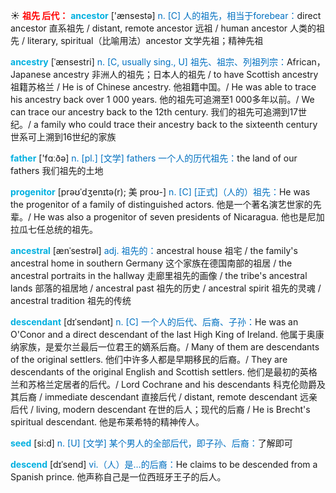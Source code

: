 ☀ <font color="red">**祖先 后代：**</font>
<font color="sky blue">**ancestor**</font> ['ænsestə] 
<font color="#0070c0">n. [C] 人的祖先，相当于forebear：</font>direct ancestor 直系祖先 / distant, remote ancestor 远祖 / human ancestor 人类的祖先 / literary, spiritual（比喻用法）ancestor 文学先祖；精神先祖
           
<font color="sky blue">**ancestry**</font> [ˈænsestri]
<font color="#0070c0">n. [C, usually sing., U] 祖先、祖宗、列祖列宗：</font>African，Japanese ancestry 非洲人的祖先；日本人的祖先 / to have Scottish ancestry 祖籍苏格兰 / He is of Chinese ancestry. 他祖籍中国。/ He was able to trace his ancestry back over 1 000 years. 他的祖先可追溯至1 000多年以前。/ We can trace our ancestry back to the 12th century. 我们的祖先可追溯到17世纪。/ a family who could trace their ancestry back to the sixteenth century 世系可上溯到16世纪的家族

<font color="sky blue">**father**</font> ['fɑːðə] 
<font color="#0070c0">n. [pl.] [文学] fathers 一个人的历代祖先：</font>the land of our fathers 我们祖先的土地
           
<font color="sky blue">**progenitor**</font> [prəʊˈdʒenɪtə(r); 美 proʊ-]
<font color="#0070c0">n. [C] [正式]（人的）祖先：</font>He was the progenitor of a family of distinguished actors. 他是一个著名演艺世家的先辈。/ He was also a progenitor of seven presidents of Nicaragua. 他也是尼加拉瓜七任总统的祖先。
           
<font color="sky blue">**ancestral**</font> [ænˈsestrəl]
<font color="#0070c0">adj. 祖先的：</font>ancestral house 祖宅 / the family's ancestral home in southern Germany 这个家族在德国南部的祖居 / the ancestral portraits in the hallway 走廊里祖先的画像 / the tribe's ancestral lands 部落的祖居地 / ancestral past 祖先的历史 / ancestral spirit 祖先的灵魂 / ancestral tradition 祖先的传统           

<font color="sky blue">**descendant**</font> [dɪˈsendənt]
<font color="#0070c0">n. [C] 一个人的后代、后裔、子孙：</font>He was an O'Conor and a direct descendant of the last High King of Ireland. 他属于奥康纳家族，是爱尔兰最后一位君王的嫡系后裔。/ Many of them are descendants of the original settlers. 他们中许多人都是早期移民的后裔。/ They are descendants of the original English and Scottish settlers. 他们是最初的英格兰和苏格兰定居者的后代。/ Lord Cochrane and his descendants 科克伦勋爵及其后裔 / immediate descendant 直接后代 / distant, remote descendant 远亲后代 / living, modern descendant 在世的后人；现代的后裔 / He is Brecht's spiritual descendant. 他是布莱希特的精神传人。

<font color="sky blue">**seed**</font> [si:d] 
<font color="#0070c0">n. [U] [文学] 某个男人的全部后代，即子孙、后裔：</font>了解即可
           
<font color="sky blue">**descend**</font> [dɪˈsend]
<font color="#0070c0">vi.（人）是…的后裔：</font>He claims to be descended from a Spanish prince. 他声称自己是一位西班牙王子的后人。
